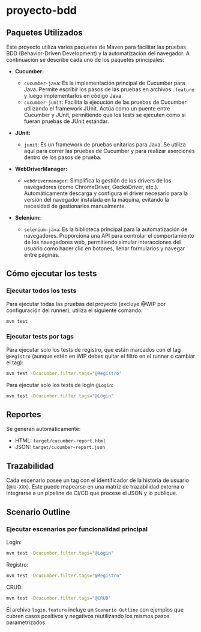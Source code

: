 # proyecto-bdd

## Paquetes Utilizados

Este proyecto utiliza varios paquetes de Maven para facilitar las pruebas BDD (Behavior-Driven Development) y la automatización del navegador. A continuación se describe cada uno de los paquetes principales:

- **Cucumber:**
  - `cucumber-java`: Es la implementación principal de Cucumber para Java. Permite escribir los pasos de las pruebas en archivos `.feature` y luego implementarlos en código Java.
  - `cucumber-junit`: Facilita la ejecución de las pruebas de Cucumber utilizando el framework JUnit. Actúa como un puente entre Cucumber y JUnit, permitiendo que los tests se ejecuten como si fueran pruebas de JUnit estándar.

- **JUnit:**
  - `junit`: Es un framework de pruebas unitarias para Java. Se utiliza aquí para correr las pruebas de Cucumber y para realizar aserciones dentro de los pasos de prueba.

- **WebDriverManager:**
  - `webdrivermanager`: Simplifica la gestión de los drivers de los navegadores (como ChromeDriver, GeckoDriver, etc.). Automáticamente descarga y configura el driver necesario para la versión del navegador instalada en la máquina, evitando la necesidad de gestionarlos manualmente.

- **Selenium:**
  - `selenium-java`: Es la biblioteca principal para la automatización de navegadores. Proporciona una API para controlar el comportamiento de los navegadores web, permitiendo simular interacciones del usuario como hacer clic en botones, llenar formularios y navegar entre páginas.

## Cómo ejecutar los tests

### Ejecutar todos los tests

Para ejecutar todas las pruebas del proyecto (excluye @WIP por configuración del runner), utiliza el siguiente comando:

```bash
mvn test
```

### Ejecutar tests por tags

Para ejecutar solo los tests de registro, que están marcados con el tag `@Registro` (aunque estén en WIP debes quitar el filtro en el runner o cambiar el tag):

```bash
mvn test -Dcucumber.filter.tags="@Registro"
```

Para ejecutar solo los tests de login `@Login`:

```bash
mvn test -Dcucumber.filter.tags="@Login"
```


## Reportes

Se generan automáticamente:
- HTML: `target/cucumber-report.html`
- JSON: `target/cucumber-report.json`

## Trazabilidad

Cada escenario posee un tag con el identificador de la historia de usuario (`@HU-XXX`). Este puede mapearse en una matriz de trazabilidad externa o integrarse a un pipeline de CI/CD que procese el JSON y lo publique.

## Scenario Outline

### Ejecutar escenarios por funcionalidad principal

Login:
```bash
mvn test -Dcucumber.filter.tags="@Login"
```

Registro:
```bash
mvn test -Dcucumber.filter.tags="@Registro"
```

CRUD:
```bash
mvn test -Dcucumber.filter.tags="@CRUD"
```

El archivo `login.feature` incluye un `Scenario Outline` con ejemplos que cubren casos positivos y negativos reutilizando los mismos pasos parametrizados.
